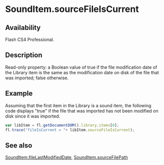 # SoundItem.sourceFileIsCurrent

## Availability

Flash CS4 Professional.

## Description

Read-only property: a Boolean value of true if the file modification date of the Library item is the same as the modification date on disk of the file that was imported; false otherwise.

## Example

Assuming that the first item in the Library is a sound item, the following code displays "true" if the file that was imported has not been modified on disk since it was imported.

```javascript
var libItem = fl.getDocumentDOM().library.items[0];
fl.trace("fileIsCurrent = "+ libItem.sourceFileIsCurrent);
```

## See also

[SoundItem.fileLastModifiedDate](../SoundItem_object/SoundItem5.md), [SoundItem.sourceFilePath](../SoundItem_object/SoundItem12.md)
